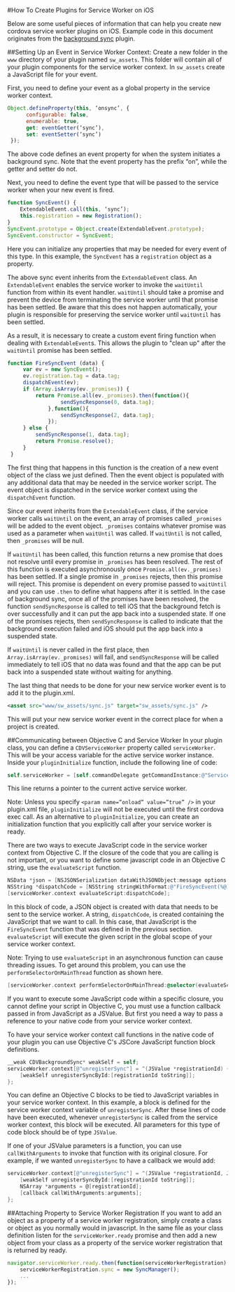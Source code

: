 #How To Create Plugins for Service Worker on iOS

Below are some useful pieces of information that can help you create new cordova service worker plugins on iOS. Example code in this document originates from the [background sync](https://github.com/imintz/cordova-plugin-background-sync) plugin.

##Setting Up an Event in Service Worker Context:
Create a new folder in the `www` directory of your plugin named `sw_assets`. This folder will contain all of your plugin components for the service worker context. In `sw_assets` create a JavaScript file for your event.

First, you need to define your event as a global property in the service worker context.
```javascript
Object.defineProperty(this, ‘onsync’, {
      configurable: false,
      enumerable: true,
      get: eventGetter(‘sync’),
      set: eventSetter(‘sync’)
 });
```
The above code defines an event property for when the system initiates a background sync. Note that the event property has the prefix “on”, while the getter and setter do not. 

Next, you need to define the event type that will be passed to the service worker when your new event is fired.
```javascript
function SyncEvent() {
    ExtendableEvent.call(this, ‘sync’);
    this.registration = new Registration();
}
SyncEvent.prototype = Object.create(ExtendableEvent.prototype);
SyncEvent.constructor = SyncEvent;
```
Here you can initialize any properties that may be needed for every event of this type. In this example, the `SyncEvent` has a `registration` object as a property. 

The above sync event inherits from the `ExtendableEvent` class. An `ExtendableEvent` enables the service worker to invoke the `waitUntil` function from within its event handler. `waitUntil` should take a promise and prevent the device from terminating the service worker until that promise has been settled. Be aware that this does not happen automatically, your plugin is responsible for preserving the service worker until `waitUntil` has been settled.

As a result, it is necessary to create a custom event firing function when dealing with `ExtendableEvent`s. This allows the plugin to "clean up" after the `waitUntil` promise has been settled.
```javascript
function FireSyncEvent (data) {
     var ev = new SyncEvent();
     ev.registration.tag = data.tag;
     dispatchEvent(ev);
     if (Array.isArray(ev._promises)) {
         return Promise.all(ev._promises).then(function(){
                 sendSyncResponse(0, data.tag);
             },function(){
                 sendSyncResponse(2, data.tag);
             });
     } else {
         sendSyncResponse(1, data.tag);
         return Promise.resolve();
     }
 }
 ```
The first thing that happens in this function is the creation of a new event object of the class we just defined. Then the event object is populated with any additional data that may be needed in the service worker script. The event object is dispatched in the service worker context using the `dispatchEvent` function. 

Since our event inherits from the `ExtendableEvent` class, if the service worker calls `waitUntil` on the event, an array of promises called `_promises` will be added to the event object. `_promises` contains whatever promise was used as a parameter when `waitUntil` was called. If `waitUntil` is not called, then `_promises` will be null. 

If `waitUntil` has been called, this function returns a new promise that does not resolve until every promise in `_promises` has been resolved. The rest of this function is executed asynchronously once `Promise.all(ev._promises)` has been settled. If a single promise in `_promises` rejects, then this promise will reject. This promise is dependent on every promise passed to `waitUntil` and you can use `.then` to define what happens after it is settled. In the case of background sync, once all of the promises have been resolved, the function `sendSyncResponse` is called to tell iOS that the background fetch is over successfully and it can put the app back into a suspended state. If one of the promises rejects, then `sendSyncResponse` is called to indicate that the background execution failed and iOS should put the app back into a suspended state.

If `waitUntil` is never called in the first place, then `Array.isArray(ev._promises)` will fail, and `sendSyncResponse` will be called immediately to tell iOS that no data was found and that the app can be put back into a suspended state without waiting for anything.

The last thing that needs to be done for your new service worker event is to add it to the plugin.xml. 
```xml
<asset src="www/sw_assets/sync.js" target="sw_assets/sync.js" />
```
This will put your new service worker event in the correct place for when a project is created.

##Communicating between Objective C and Service Worker
In your plugin class, you can define a `CDVServiceWorker` property called `serviceWorker`. This will be your access variable for the active service worker instance. Inside your `pluginInitialize` function, include the following line of code:    
```objective-c
self.serviceWorker = [self.commandDelegate getCommandInstance:@"ServiceWorker"];
```
This line returns a pointer to the current active service worker.

Note: Unless you specify `<param name=”onload” value=”true” />` in your plugin.xml file, `pluginInitialize` will not be executed until the first cordova exec call. As an alternative to `pluginInitialize`, you can create an initialization function that you explicitly call after your service worker is ready.

There are two ways to execute JavaScript code in the service worker context from Objective C. If the closure of the code that you are calling is not important, or you want to define some javascript code in an Objective C string, use the `evaluateScript` function.
```objective-c
NSData *json = [NSJSONSerialization dataWithJSONObject:message options:0 error:&error];
NSString *dispatchCode = [NSString stringWithFormat:@"FireSyncEvent(%@);", [[NSString alloc] initWithData:json encoding:NSUTF8StringEncoding]];
[serviceWorker.context evaluateScript:dispatchCode];
```
In this block of code, a JSON object is created with data that needs to be sent to the service worker. A string, `dispatchCode`, is created containing the JavaScript that we want to call. In this case, that JavaScript is the `FireSyncEvent` function that was defined in the previous section. `evaluateScript` will execute the given script in the global scope of your service worker context.

Note: Trying to use `evaluateScript` in an asynchronous function can cause threading issues. To get around this problem, you can use the `performSelectorOnMainThread` function as shown here.
```objective-c
[serviceWorker.context performSelectorOnMainThread:@selector(evaluateScript:) withObject:dispatchCode waitUntilDone:NO];
```

If you want to execute some JavaScript code within a specific closure, you cannot define your script in Objective C, you must use a function callback passed in from JavaScript as a JSValue. But first you need a way to pass a reference to your native code from your service worker context.

To have your service worker context call functions in the native code of your plugin you can use Objective C's JSCore JavaScript function block definitions.
```objective-c
__weak CDVBackgroundSync* weakSelf = self;
serviceWorker.context[@"unregisterSync"] = ^(JSValue *registrationId) {
    [weakSelf unregisterSyncById:[registrationId toString]];
};
```
You can define an Objective C blocks to be tied to JavaScript variables in your service worker context.
In this example, a block is defined for the service worker context variable of `unregisterSync`. After these lines of code have been executed, whenever `unregisterSync` is called from the service worker context, this block will be executed. All parameters for this type of code block should be of type `JSValue`.

If one of your JSValue parameters is a function, you can use `callWithArguments` to invoke that function with its original closure. For example, if we wanted `unregisterSync` to have a callback we would add:
```objective-c
serviceWorker.context[@"unregisterSync"] = ^(JSValue *registrationId, JSValue *callback) {
    [weakSelf unregisterSyncById:[registrationId toString]];
    NSArray *arguments = @[registrationId];
    [callback callWithArguments:arguments];
};
```

##Attaching Property to Service Worker Registration
If you want to add an object as a property of a service worker registration, simply create a class or object as you normally would in javascript. In the same file as your class definition listen for the `serviceWorker.ready` promise and then add a new object from your class as a property of the service worker registration that is returned by ready.
```javascript
navigator.serviceWorker.ready.then(function(serviceWorkerRegistration) {
    serviceWorkerRegistration.sync = new SyncManager();
    ...
});
```
